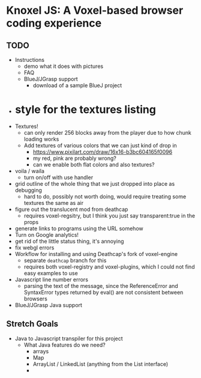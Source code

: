 # Knoxel JS: A Voxel-based browser coding experience

## TODO
* Instructions
    * demo what it does with pictures
    * FAQ
    * BlueJ/JGrasp support
        * download of a sample BlueJ project
* # style for the textures listing
* Textures!
    * can only render 256 blocks away from the player due to how chunk loading works
    * Add textures of various colors that we can just kind of drop in
        * https://www.pixilart.com/draw/16x16-b3bc604165f0096
        * my red, pink are probably wrong?
        * can we enable both flat colors and also textures?
* voila / waila
    * turn on/off with use handler
* grid outline of the whole thing that we just dropped into place as debugging
    * hard to do, possibly not worth doing, would require treating some textures the same as air
* figure out the translucent mod from deathcap
    * requires voxel-regsitry, but I think you just say transparent:true in the props
* generate links to programs using the URL somehow
* Turn on Google analytics!
* get rid of the little status thing, it's annoying
* fix webgl errors
* Workflow for installing and using Deathcap's fork of voxel-engine
    * separate `deathcap` branch for this
    * requires both voxel-registry and voxel-plugins, which I could not find easy examples to use
* Javascript line number errors
    * parsing the text of the message, since the ReferenceError and SyntaxError types returned by eval() are not consistent between browsers
* BlueJ/JGrasp Java support

## Stretch Goals
* Java to Javascript transpiler for this project
    * What Java features do we need?
        * arrays
        * Map
        * ArrayList / LinkedList (anything from the List interface)
        * 
